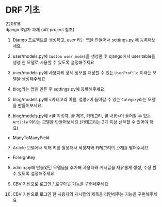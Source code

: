 # DRF 기초

220616  
django 3일차 과제 (ai2 project 참조)
1. Django 프로젝트를 생성하고, user 라는 앱을 만들어서 settings.py 에 등록해보세요.


2. user/models.py에 `Custom user model`을 생성한 후 django에서 user table을 생성 한 모델로 사용할 수 있도록 설정해주세요


3. user/models.py에 사용자의 상세 정보를 저장할 수 있는 `UserProfile` 이라는 모델을 생성해주세요


4. blog라는 앱을 만든 후 settings.py에 등록해주세요


5. blog/models.py에 <카테고리 이름, 설명>이 들어갈 수 있는 `Category`라는 모델을 만들어보세요.


6. blog/models.py에 <글 작성자, 글 제목, 카테고리, 글 내용>이 들어갈 수 있는 `Article` 이라는 모델을 만들어보세요.(카테고리는 2개 이상 선택할 수 있어야 해요)
- ManyToManyField

7. Article 모델에서 외래 키를 활용해서 작성자와 카테고리의 관계를 맺어주세요
- ForeignKey

8. admin.py에 만들었던 모델들을 추가해 사용자와 게시글을 자유롭게 생성, 수정 할 수 있도록 설정해주세요


9.  CBV 기반으로 로그인 / 로구아웃 기능을 구현해주세요


10. CBV 기반으로 로그인 한 사용자의 게시글의 제목을 리턴해주는 기능을 구현해주세요